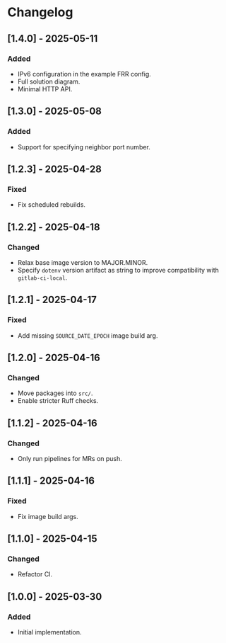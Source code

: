 # Changelog

## [1.4.0] - 2025-05-11

### Added

- IPv6 configuration in the example FRR config.
- Full solution diagram.
- Minimal HTTP API.

## [1.3.0] - 2025-05-08

### Added

- Support for specifying neighbor port number.

## [1.2.3] - 2025-04-28

### Fixed

- Fix scheduled rebuilds.

## [1.2.2] - 2025-04-18

### Changed

- Relax base image version to MAJOR.MINOR.
- Specify `dotenv` version artifact as string to improve compatibility with
  `gitlab-ci-local`.

## [1.2.1] - 2025-04-17

### Fixed

- Add missing `SOURCE_DATE_EPOCH` image build arg.

## [1.2.0] - 2025-04-16

### Changed

- Move packages into `src/`.
- Enable stricter Ruff checks.

## [1.1.2] - 2025-04-16

### Changed

- Only run pipelines for MRs on push.

## [1.1.1] - 2025-04-16

### Fixed

- Fix image build args.

## [1.1.0] - 2025-04-15

### Changed

- Refactor CI.

## [1.0.0] - 2025-03-30

### Added

- Initial implementation.
